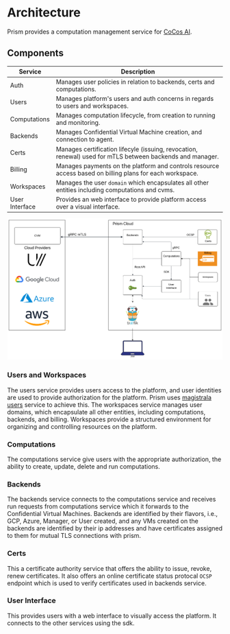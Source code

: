 # Architecture

Prism provides a computation management service for [CoCos AI](https://docs.cocos.ultraviolet.rs/).

## Components

| Service        | Description                                                                                               |
| -------------- | --------------------------------------------------------------------------------------------------------- |
| Auth           | Manages user policies in relation to backends, certs and computations.                                    |
| Users          | Manages platform's users and auth concerns in regards to users and workspaces.                            |
| Computations   | Manages computation lifecycle, from creation to running and monitoring.                                   |
| Backends       | Manages Confidential Virtual Machine creation, and connection to agent.                                   |
| Certs          | Manages certification lifecyle (issuing, revocation, renewal) used for mTLS between backends and manager. |
| Billing        | Manages payments on the platform and controls resource access based on billing plans for each workspace.  |
| Workspaces     | Manages the user `domain` which encapsulates all other entities including computations and cvms.          |
| User Interface | Provides an web interface to provide platform access over a visual interface.                             |

![Architecture](../static/img/arch.drawio.png)

### Users and Workspaces

The users service provides users access to the platform, and user identities are used to provide authorization for the platform. Prism uses [magistrala users](https://docs.magistrala.abstractmachines.fr/architecture/#domain-model) service to achieve this. 
The workspaces service manages user domains, which encapsulate all other entities, including computations, backends, and billing. Workspaces provide a structured environment for organizing and controlling resources on the platform.

### Computations

The computations service give users with the appropriate authorization, the ability to create, update, delete and run computations.

### Backends

The backends service connects to the computations service and receives run requests from computations service which it forwards to the Confidential Virtual Machines. Backends are identified by their flavors, i.e., GCP, Azure, Manager, or User created, and any VMs created on the backends are identified by their ip addresses and have certificates assigned to them for mutual TLS connections with prism.

### Certs

This a certificate authority service that offers the ability to issue, revoke, renew certificates. It also offers an online certificate status protocal `OCSP` endpoint which is used to verify certificates used in backends service.

### User Interface

This provides users with a web interface to visually access the platform. It connects to the other services using the sdk.
